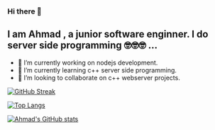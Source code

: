 ### Hi there 👋
## I am Ahmad , a junior software enginner. I do server side programming 🤓🤓🤓 ... 

- 🔭 I’m currently working on nodejs development.
- 🌱 I’m currently learning c++ server side programming.
- 👯 I’m looking to collaborate on c++ webserver projects.

<!--
**Ahmadkashif/Ahmadkashif** is a ✨ _special_ ✨ repository because its `README.md` (this file) appears on your GitHub profile.

Here are some ideas to get you started:

- 🔭 I’m currently working on ...
- 🌱 I’m currently learning ...
- 👯 I’m looking to collaborate on ...
- 🤔 I’m looking for help with ...
- 💬 Ask me about ...
- 📫 How to reach me: ...
- 😄 Pronouns: ...
- ⚡ Fun fact: ...
-->
[![GitHub Streak](https://github-readme-streak-stats.herokuapp.com/?user=Ahmadkashif&currStreakNum=2FD3EB&fire=pink&sideLabels=F00&date_format=[Y.]n.j)](https://git.io/streak-stats)

[![Top Langs](https://github-readme-stats.vercel.app/api/top-langs/?username=Ahmadkashif)](https://github.com/Ahmadkashif/github-readme-stats)

[![Ahmad's GitHub stats](https://github-readme-stats.vercel.app/api?username=Ahmadkashif&count_private=true&show_icons=true&theme=radical)](https://github.com/Ahmadkashif/github-readme-stats)
